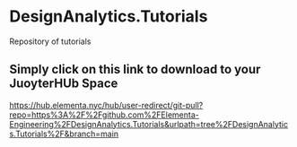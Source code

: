 # DesignAnalytics.Tutorials
Repository of tutorials

## Simply click on this link to download to your JuoyterHUb Space

https://hub.elementa.nyc/hub/user-redirect/git-pull?repo=https%3A%2F%2Fgithub.com%2FElementa-Engineering%2FDesignAnalytics.Tutorials&urlpath=tree%2FDesignAnalytics.Tutorials%2F&branch=main
